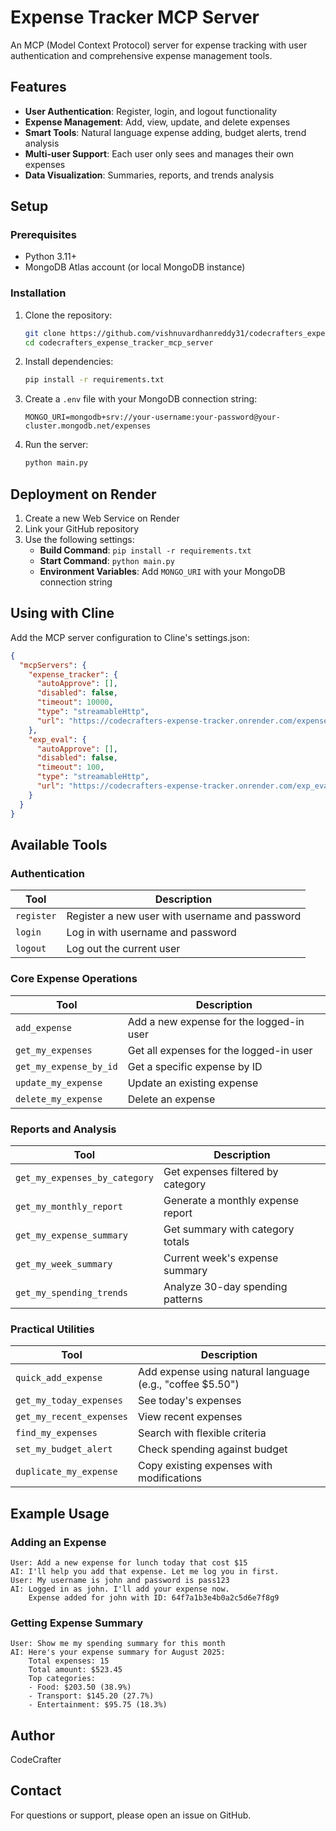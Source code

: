 # Expense Tracker MCP Server

An MCP (Model Context Protocol) server for expense tracking with user authentication and comprehensive expense management tools.

## Features

- **User Authentication**: Register, login, and logout functionality
- **Expense Management**: Add, view, update, and delete expenses
- **Smart Tools**: Natural language expense adding, budget alerts, trend analysis
- **Multi-user Support**: Each user only sees and manages their own expenses
- **Data Visualization**: Summaries, reports, and trends analysis

## Setup

### Prerequisites

- Python 3.11+
- MongoDB Atlas account (or local MongoDB instance)

### Installation

1. Clone the repository:

   ```bash
   git clone https://github.com/vishnuvardhanreddy31/codecrafters_expense_tracker_mcp_server.git
   cd codecrafters_expense_tracker_mcp_server
   ```

2. Install dependencies:

   ```bash
   pip install -r requirements.txt
   ```

3. Create a `.env` file with your MongoDB connection string:

   ```
   MONGO_URI=mongodb+srv://your-username:your-password@your-cluster.mongodb.net/expenses
   ```

4. Run the server:
   ```bash
   python main.py
   ```

## Deployment on Render

1. Create a new Web Service on Render
2. Link your GitHub repository
3. Use the following settings:
   - **Build Command**: `pip install -r requirements.txt`
   - **Start Command**: `python main.py`
   - **Environment Variables**: Add `MONGO_URI` with your MongoDB connection string

## Using with Cline

Add the MCP server configuration to Cline's settings.json:

```json
{
  "mcpServers": {
    "expense_tracker": {
      "autoApprove": [],
      "disabled": false,
      "timeout": 10000,
      "type": "streamableHttp",
      "url": "https://codecrafters-expense-tracker.onrender.com/expense_tracker/mcp"
    },
    "exp_eval": {
      "autoApprove": [],
      "disabled": false,
      "timeout": 100,
      "type": "streamableHttp",
      "url": "https://codecrafters-expense-tracker.onrender.com/exp_eval/mcp"
    }
  }
}
```

## Available Tools

### Authentication

| Tool       | Description                                    |
| ---------- | ---------------------------------------------- |
| `register` | Register a new user with username and password |
| `login`    | Log in with username and password              |
| `logout`   | Log out the current user                       |

### Core Expense Operations

| Tool                   | Description                              |
| ---------------------- | ---------------------------------------- |
| `add_expense`          | Add a new expense for the logged-in user |
| `get_my_expenses`      | Get all expenses for the logged-in user  |
| `get_my_expense_by_id` | Get a specific expense by ID             |
| `update_my_expense`    | Update an existing expense               |
| `delete_my_expense`    | Delete an expense                        |

### Reports and Analysis

| Tool                          | Description                       |
| ----------------------------- | --------------------------------- |
| `get_my_expenses_by_category` | Get expenses filtered by category |
| `get_my_monthly_report`       | Generate a monthly expense report |
| `get_my_expense_summary`      | Get summary with category totals  |
| `get_my_week_summary`         | Current week's expense summary    |
| `get_my_spending_trends`      | Analyze 30-day spending patterns  |

### Practical Utilities

| Tool                     | Description                                               |
| ------------------------ | --------------------------------------------------------- |
| `quick_add_expense`      | Add expense using natural language (e.g., "coffee $5.50") |
| `get_my_today_expenses`  | See today's expenses                                      |
| `get_my_recent_expenses` | View recent expenses                                      |
| `find_my_expenses`       | Search with flexible criteria                             |
| `set_my_budget_alert`    | Check spending against budget                             |
| `duplicate_my_expense`   | Copy existing expenses with modifications                 |

## Example Usage

### Adding an Expense

```
User: Add a new expense for lunch today that cost $15
AI: I'll help you add that expense. Let me log you in first.
User: My username is john and password is pass123
AI: Logged in as john. I'll add your expense now.
    Expense added for john with ID: 64f7a1b3e4b0a2c5d6e7f8g9
```

### Getting Expense Summary

```
User: Show me my spending summary for this month
AI: Here's your expense summary for August 2025:
    Total expenses: 15
    Total amount: $523.45
    Top categories:
    - Food: $203.50 (38.9%)
    - Transport: $145.20 (27.7%)
    - Entertainment: $95.75 (18.3%)
```

## Author

CodeCrafter

## Contact

For questions or support, please open an issue on GitHub.
